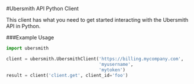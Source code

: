 #Ubersmith API Python Client

This client has what you need to get started interacting with the
Ubersmith API in Python.  

###Example Usage

```python
import ubersmith

client = ubersmith.UbersmithClient('https://billing.mycompany.com',
                                   'myusername',
                                   'mytoken')
result = client('client.get', client_id='foo')
